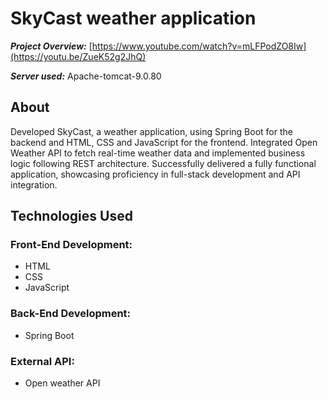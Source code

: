 # SkyCast weather application

***Project Overview:*** [https://www.youtube.com/watch?v=mLFPodZO8Iw](https://youtu.be/ZueK52g2JhQ)

***Server used:*** Apache-tomcat-9.0.80

## About
Developed SkyCast, a weather application, using Spring Boot for the backend and HTML, CSS and JavaScript for the frontend. Integrated Open Weather API to fetch real-time weather data and implemented business logic following REST architecture. Successfully delivered a fully functional application, showcasing proficiency in full-stack development and API integration.

## Technologies Used
### Front-End Development:
- HTML
- CSS
- JavaScript

### Back-End Development:
- Spring Boot

### External API:
- Open weather API
